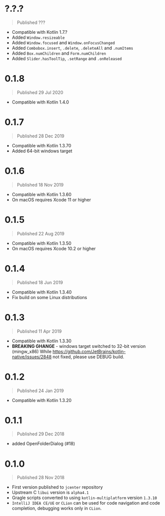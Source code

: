 # ?.?.?
> Published ???

* Compatible with Kotlin 1.7.?
* Added `Window.resizeable`
* Added `Window.focused` and `Window.onFocusChanged`
* Added `Combobox.insert`, `.delete`, `.deleteAll` and `.numItems`
* Added `Box.numChildren` and `Form.numChildren`
* Added `Slider.hasToolTip`, `.setRange` and `.onReleased`


# 0.1.8
> Published 29 Jul 2020

* Compatible with Kotlin 1.4.0


# 0.1.7
> Published 28 Dec 2019

* Compatible with Kotlin 1.3.70
* Added 64-bit windows target


# 0.1.6
> Published 18 Nov 2019

* Compatible with Kotlin 1.3.60
* On macOS requires Xcode 11 or higher


# 0.1.5
> Published 22 Aug 2019

* Compatible with Kotlin 1.3.50
* On macOS requires Xcode 10.2 or higher


# 0.1.4
> Published 18 Jun 2019

* Compatible with Kotlin 1.3.40
* Fix build on some Linux distributions


# 0.1.3
> Published 11 Apr 2019

* Compatible with Kotlin 1.3.30
* **BREAKING GHANGE** - windows target switched to 32-bit version (mingw_x86)
  While https://github.com/JetBrains/kotlin-native/issues/2848 not fixed, please use DEBUG build.


# 0.1.2
> Published 24 Jan 2019

* Compatible with Kotlin 1.3.20


# 0.1.1
> Published 29 Dec 2018

* added OpenFolderDialog (#18)


# 0.1.0
> Published 28 Nov 2018

* First version published to `jcenter` repository
* Upstream C `libui` version is `alpha4.1`
* Gragle scripts converted to using `kotlin-multiplatform` version `1.3.10`
* `IntelliJ IDEA CE/UE` or `CLion` can be used for code navigation and code completion,
  debugging works only in `CLion`.

